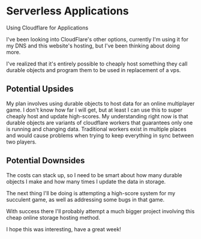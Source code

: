 <!-- 2023-03-11- -->
# Serverless Applications

Using Cloudflare for Applications

I've been looking into CloudFlare's other options, currently I'm using it for my DNS and this website's hosting, but I've been thinking about doing more.

I've realized that it's entirely possible to cheaply host something they call durable objects and program them to be used in replacement of a vps.

## Potential Upsides

My plan involves using durable objects to host data for an online multiplayer game. I don't know how far I will get, but at least I can use this to super cheaply host and update high-scores. My understanding right now is that durable objects are variants of cloudflare workers that guarantees only one is running and changing data. Traditional workers exist in multiple places and would cause problems when trying to keep everything in sync between two players.

## Potential Downsides

The costs can stack up, so I need to be smart about how many durable objects I make and how many times I update the data in storage.

The next thing I'll be doing is attempting a high-score system for my succulent game, as well as addressing some bugs in that game.

With success there I'll probably attempt a much bigger project involving this cheap online storage hosting method.

I hope this was interesting, have a great week!

